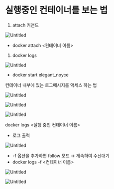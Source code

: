 # 실행중인 컨테이너를 보는 법

1. attach 커맨드

![Untitled](https://s3-us-west-2.amazonaws.com/secure.notion-static.com/94f7f17f-8320-48ee-888b-98d28085e955/Untitled.png)

- docker attach <컨테이너 이름>

1. docker logs

![Untitled](https://s3-us-west-2.amazonaws.com/secure.notion-static.com/2e6f77a5-12e7-4bfe-8477-cdce97341270/Untitled.png)

- docker start elegant_noyce

컨테이너 내부에 있는 로그메시지를 액세스 하는 법

![Untitled](https://s3-us-west-2.amazonaws.com/secure.notion-static.com/f225db04-7e34-470f-bc68-f944c22b6b1a/Untitled.png)

![Untitled](https://s3-us-west-2.amazonaws.com/secure.notion-static.com/0be96972-3094-4681-afd1-a24889f8d42b/Untitled.png)

![Untitled](https://s3-us-west-2.amazonaws.com/secure.notion-static.com/f295bb53-0fed-490a-a3fa-a4a5321796cb/Untitled.png)

docker logs <실행 중인 컨테이너 이름>

- 로그 출력

![Untitled](https://s3-us-west-2.amazonaws.com/secure.notion-static.com/6866c83e-4bdd-4ed2-9bc0-751acc0f72aa/Untitled.png)

- -f 옵션을 추가하면 follow 모드 → 계속하여 수신대기
- docker logs -f <컨테이너 이름>

![Untitled](https://s3-us-west-2.amazonaws.com/secure.notion-static.com/89d31fe1-ca50-4d55-aae3-6d9981cb0739/Untitled.png)

![Untitled](https://s3-us-west-2.amazonaws.com/secure.notion-static.com/7d956b09-0a7c-40a5-8d30-225e7f10ce92/Untitled.png)


